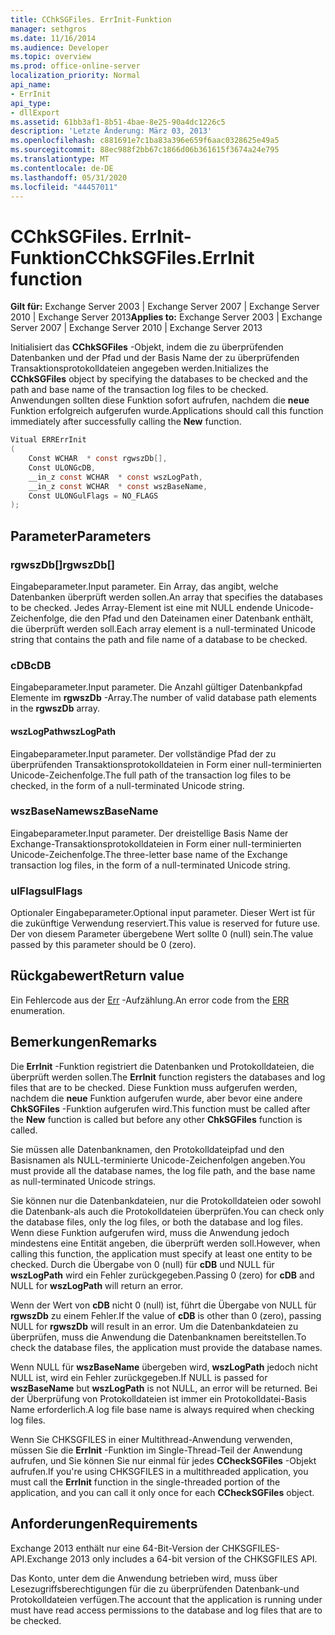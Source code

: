 ```yaml
---
title: CChkSGFiles. ErrInit-Funktion
manager: sethgros
ms.date: 11/16/2014
ms.audience: Developer
ms.topic: overview
ms.prod: office-online-server
localization_priority: Normal
api_name:
- ErrInit
api_type:
- dllExport
ms.assetid: 61bb3af1-8b51-4bae-8e25-90a4dc1226c5
description: 'Letzte Änderung: März 03, 2013'
ms.openlocfilehash: c881691e7c1ba83a396e659f6aac0328625e49a5
ms.sourcegitcommit: 88ec988f2bb67c1866d06b361615f3674a24e795
ms.translationtype: MT
ms.contentlocale: de-DE
ms.lasthandoff: 05/31/2020
ms.locfileid: "44457011"
---
```

# <a name="cchksgfileserrinit-function"></a><span data-ttu-id="d3994-103">CChkSGFiles. ErrInit-Funktion</span><span class="sxs-lookup"><span data-stu-id="d3994-103">CChkSGFiles.ErrInit function</span></span>
  
<span data-ttu-id="d3994-104">**Gilt für:** Exchange Server 2003 | Exchange Server 2007 | Exchange Server 2010 | Exchange Server 2013</span><span class="sxs-lookup"><span data-stu-id="d3994-104">**Applies to:** Exchange Server 2003 | Exchange Server 2007 | Exchange Server 2010 | Exchange Server 2013</span></span>
  
<span data-ttu-id="d3994-105">Initialisiert das **CChkSGFiles** -Objekt, indem die zu überprüfenden Datenbanken und der Pfad und der Basis Name der zu überprüfenden Transaktionsprotokolldateien angegeben werden.</span><span class="sxs-lookup"><span data-stu-id="d3994-105">Initializes the **CChkSGFiles** object by specifying the databases to be checked and the path and base name of the transaction log files to be checked.</span></span> <span data-ttu-id="d3994-106">Anwendungen sollten diese Funktion sofort aufrufen, nachdem die **neue** Funktion erfolgreich aufgerufen wurde.</span><span class="sxs-lookup"><span data-stu-id="d3994-106">Applications should call this function immediately after successfully calling the **New** function.</span></span> 
  
```cs
Vitual ERRErrInit  
(
    Const WCHAR  * const rgwszDb[],
    Const ULONGcDB,
    __in_z const WCHAR  * const wszLogPath,
    __in_z const WCHAR  * const wszBaseName,
    Const ULONGulFlags = NO_FLAGS
);

```

## <a name="parameters"></a><span data-ttu-id="d3994-107">Parameter</span><span class="sxs-lookup"><span data-stu-id="d3994-107">Parameters</span></span>

### <a name="rgwszdb"></a><span data-ttu-id="d3994-108">rgwszDb[]</span><span class="sxs-lookup"><span data-stu-id="d3994-108">rgwszDb[]</span></span>
  
<span data-ttu-id="d3994-109">Eingabeparameter.</span><span class="sxs-lookup"><span data-stu-id="d3994-109">Input parameter.</span></span> <span data-ttu-id="d3994-110">Ein Array, das angibt, welche Datenbanken überprüft werden sollen.</span><span class="sxs-lookup"><span data-stu-id="d3994-110">An array that specifies the databases to be checked.</span></span> <span data-ttu-id="d3994-111">Jedes Array-Element ist eine mit NULL endende Unicode-Zeichenfolge, die den Pfad und den Dateinamen einer Datenbank enthält, die überprüft werden soll.</span><span class="sxs-lookup"><span data-stu-id="d3994-111">Each array element is a null-terminated Unicode string that contains the path and file name of a database to be checked.</span></span>
    
### <a name="cdb"></a><span data-ttu-id="d3994-112">cDB</span><span class="sxs-lookup"><span data-stu-id="d3994-112">cDB</span></span>
  
<span data-ttu-id="d3994-113">Eingabeparameter.</span><span class="sxs-lookup"><span data-stu-id="d3994-113">Input parameter.</span></span> <span data-ttu-id="d3994-114">Die Anzahl gültiger Datenbankpfad Elemente im **rgwszDb** -Array.</span><span class="sxs-lookup"><span data-stu-id="d3994-114">The number of valid database path elements in the **rgwszDb** array.</span></span> 
    
#### <a name="wszlogpath"></a><span data-ttu-id="d3994-115">wszLogPath</span><span class="sxs-lookup"><span data-stu-id="d3994-115">wszLogPath</span></span>
  
<span data-ttu-id="d3994-116">Eingabeparameter.</span><span class="sxs-lookup"><span data-stu-id="d3994-116">Input parameter.</span></span> <span data-ttu-id="d3994-117">Der vollständige Pfad der zu überprüfenden Transaktionsprotokolldateien in Form einer null-terminierten Unicode-Zeichenfolge.</span><span class="sxs-lookup"><span data-stu-id="d3994-117">The full path of the transaction log files to be checked, in the form of a null-terminated Unicode string.</span></span>
    
### <a name="wszbasename"></a><span data-ttu-id="d3994-118">wszBaseName</span><span class="sxs-lookup"><span data-stu-id="d3994-118">wszBaseName</span></span>
  
<span data-ttu-id="d3994-119">Eingabeparameter.</span><span class="sxs-lookup"><span data-stu-id="d3994-119">Input parameter.</span></span> <span data-ttu-id="d3994-120">Der dreistellige Basis Name der Exchange-Transaktionsprotokolldateien in Form einer null-terminierten Unicode-Zeichenfolge.</span><span class="sxs-lookup"><span data-stu-id="d3994-120">The three-letter base name of the Exchange transaction log files, in the form of a null-terminated Unicode string.</span></span>
    
### <a name="ulflags"></a><span data-ttu-id="d3994-121">ulFlags</span><span class="sxs-lookup"><span data-stu-id="d3994-121">ulFlags</span></span>
  
<span data-ttu-id="d3994-122">Optionaler Eingabeparameter.</span><span class="sxs-lookup"><span data-stu-id="d3994-122">Optional input parameter.</span></span> <span data-ttu-id="d3994-123">Dieser Wert ist für die zukünftige Verwendung reserviert.</span><span class="sxs-lookup"><span data-stu-id="d3994-123">This value is reserved for future use.</span></span> <span data-ttu-id="d3994-124">Der von diesem Parameter übergebene Wert sollte 0 (null) sein.</span><span class="sxs-lookup"><span data-stu-id="d3994-124">The value passed by this parameter should be 0 (zero).</span></span>
    
## <a name="return-value"></a><span data-ttu-id="d3994-125">Rückgabewert</span><span class="sxs-lookup"><span data-stu-id="d3994-125">Return value</span></span>

<span data-ttu-id="d3994-126">Ein Fehlercode aus der [Err](cchksgfiles-err-enumeration.md) -Aufzählung.</span><span class="sxs-lookup"><span data-stu-id="d3994-126">An error code from the [ERR](cchksgfiles-err-enumeration.md) enumeration.</span></span> 
  
## <a name="remarks"></a><span data-ttu-id="d3994-127">Bemerkungen</span><span class="sxs-lookup"><span data-stu-id="d3994-127">Remarks</span></span>

<span data-ttu-id="d3994-128">Die **ErrInit** -Funktion registriert die Datenbanken und Protokolldateien, die überprüft werden sollen.</span><span class="sxs-lookup"><span data-stu-id="d3994-128">The **ErrInit** function registers the databases and log files that are to be checked.</span></span> <span data-ttu-id="d3994-129">Diese Funktion muss aufgerufen werden, nachdem die **neue** Funktion aufgerufen wurde, aber bevor eine andere **ChkSGFiles** -Funktion aufgerufen wird.</span><span class="sxs-lookup"><span data-stu-id="d3994-129">This function must be called after the **New** function is called but before any other **ChkSGFiles** function is called.</span></span> 
  
<span data-ttu-id="d3994-130">Sie müssen alle Datenbanknamen, den Protokolldateipfad und den Basisnamen als NULL-terminierte Unicode-Zeichenfolgen angeben.</span><span class="sxs-lookup"><span data-stu-id="d3994-130">You must provide all the database names, the log file path, and the base name as null-terminated Unicode strings.</span></span>
  
<span data-ttu-id="d3994-131">Sie können nur die Datenbankdateien, nur die Protokolldateien oder sowohl die Datenbank-als auch die Protokolldateien überprüfen.</span><span class="sxs-lookup"><span data-stu-id="d3994-131">You can check only the database files, only the log files, or both the database and log files.</span></span> <span data-ttu-id="d3994-132">Wenn diese Funktion aufgerufen wird, muss die Anwendung jedoch mindestens eine Entität angeben, die überprüft werden soll.</span><span class="sxs-lookup"><span data-stu-id="d3994-132">However, when calling this function, the application must specify at least one entity to be checked.</span></span> <span data-ttu-id="d3994-133">Durch die Übergabe von 0 (null) für **cDB** und NULL für **wszLogPath** wird ein Fehler zurückgegeben.</span><span class="sxs-lookup"><span data-stu-id="d3994-133">Passing 0 (zero) for  **cDB**  and NULL for  **wszLogPath**  will return an error.</span></span> 
  
<span data-ttu-id="d3994-134">Wenn der Wert von **cDB** nicht 0 (null) ist, führt die Übergabe von NULL für **rgwszDb** zu einem Fehler.</span><span class="sxs-lookup"><span data-stu-id="d3994-134">If the value of  **cDB**  is other than 0 (zero), passing NULL for  **rgwszDb**  will result in an error.</span></span> <span data-ttu-id="d3994-135">Um die Datenbankdateien zu überprüfen, muss die Anwendung die Datenbanknamen bereitstellen.</span><span class="sxs-lookup"><span data-stu-id="d3994-135">To check the database files, the application must provide the database names.</span></span> 
  
<span data-ttu-id="d3994-136">Wenn NULL für **wszBaseName** übergeben wird, **wszLogPath** jedoch nicht NULL ist, wird ein Fehler zurückgegeben.</span><span class="sxs-lookup"><span data-stu-id="d3994-136">If NULL is passed for  **wszBaseName**  but  **wszLogPath**  is not NULL, an error will be returned.</span></span> <span data-ttu-id="d3994-137">Bei der Überprüfung von Protokolldateien ist immer ein Protokolldatei-Basis Name erforderlich.</span><span class="sxs-lookup"><span data-stu-id="d3994-137">A log file base name is always required when checking log files.</span></span> 
  
<span data-ttu-id="d3994-138">Wenn Sie CHKSGFILES in einer Multithread-Anwendung verwenden, müssen Sie die **ErrInit** -Funktion im Single-Thread-Teil der Anwendung aufrufen, und Sie können Sie nur einmal für jedes **CCheckSGFiles** -Objekt aufrufen.</span><span class="sxs-lookup"><span data-stu-id="d3994-138">If you're using CHKSGFILES in a multithreaded application, you must call the **ErrInit** function in the single-threaded portion of the application, and you can call it only once for each **CCheckSGFiles** object.</span></span> 
  
## <a name="requirements"></a><span data-ttu-id="d3994-139">Anforderungen</span><span class="sxs-lookup"><span data-stu-id="d3994-139">Requirements</span></span>

<span data-ttu-id="d3994-140">Exchange 2013 enthält nur eine 64-Bit-Version der CHKSGFILES-API.</span><span class="sxs-lookup"><span data-stu-id="d3994-140">Exchange 2013 only includes a 64-bit version of the CHKSGFILES API.</span></span>
  
<span data-ttu-id="d3994-141">Das Konto, unter dem die Anwendung betrieben wird, muss über Lesezugriffsberechtigungen für die zu überprüfenden Datenbank-und Protokolldateien verfügen.</span><span class="sxs-lookup"><span data-stu-id="d3994-141">The account that the application is running under must have read access permissions to the database and log files that are to be checked.</span></span>
  

